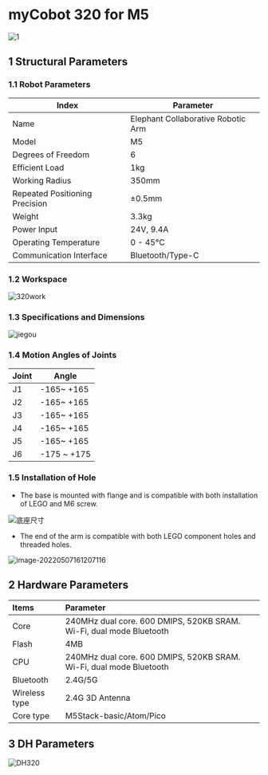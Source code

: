 # **myCobot 320 for M5**

![1](../../resourse/2-serialproduct/1.jpg) 

## 1 Structural Parameters

### 1.1 Robot Parameters

| **Index**                      | **Parameter**                      |
| ------------------------------ | ---------------------------------- |
| Name                           | Elephant Collaborative Robotic Arm |
| Model                          | M5                                 |
| Degrees of Freedom             | 6                                  |
| Efficient Load                 | 1kg                                |
| Working Radius                 | 350mm                              |
| Repeated Positioning Precision | ±0.5mm                             |
| Weight                         | 3.3kg                              |
| Power Input                    | 24V, 9.4A                          |
| Operating Temperature          | 0 - 45℃                            |
| Communication Interface        | Bluetooth/Type-C                   |

### **1.2 Workspace**

![320work](../../resourse/2-serialproduct/320work.png)

### **1.3 Specifications and Dimensions**

![jiegou](../../resourse/2-serialproduct/jiegou.jpg)

### 1.4 Motion Angles of Joints

| **Joint** | **Angle**   |
| --------- | ----------- |
| J1        | -165~ +165  |
| J2        | -165~ +165  |
| J3        | -165~ +165  |
| J4        | -165~ +165  |
| J5        | -165~ +165  |
| J6        | -175 ~ +175 |

### 1.5 Installation of Hole

* The base is mounted with flange and is compatible with both installation of LEGO and M6 screw.

![底座尺寸](../../resourse/2-serialproduct/底座尺寸.jpg)

- The end of the arm is compatible with both LEGO component holes and threaded holes.

![image-20220507161207116](../../resourse/2-serialproduct/image-20220507161207116.png)

## 2 Hardware Parameters

| Items         | Parameter                                                    |
| :------------ | :----------------------------------------------------------- |
| Core          | 240MHz dual core. 600 DMIPS, 520KB SRAM. Wi-Fi, dual mode Bluetooth |
| Flash         | 4MB                                                          |
| CPU           | 240MHz dual core. 600 DMIPS, 520KB SRAM. Wi-Fi, dual mode Bluetooth |
| Bluetooth     | 2.4G/5G                                                      |
| Wireless type | 2.4G 3D Antenna                                              |
| Core type     | M5Stack-basic/Atom/Pico                                      |

## 3 DH Parameters

![DH320](../../resourse/2-serialproduct/DH320.jpg)
